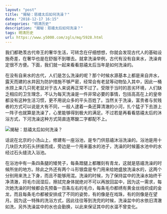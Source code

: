 ```yaml
---
layout: "post"
title: "揭秘：慈禧太后如何洗澡？"
date: "2018-12-17 16:15"
categories: "明清历史"
description: "揭秘：慈禧太后如何洗澡？"
tags: 明清历史
url: https://www.y5000.com/zgls/mq/5928.html
---
```






我们都艳羡古代帝王的奢华生活，可转念在仔细想想，你就会发现古代人的基础设施奇差，在奢华也是在舒服不到哪去。就拿洗澡举例，古代有没有自来水，洗澡肯定很不方便。下面，我们就一起来看看慈禧太后当年是如何洗澡的。

在没有自来水的古代，人们是怎么洗澡的呢？那个时候水源基本上都是来自井水，露天而建的水井因为防护措施不够严密，经常会有老鼠等动物坠入其中，因此一桶水捞上来几只死老鼠对于古人来说再正常不过了。受限于当时的恶劣环境，人们缺乏相应的卫生理念，不认为每天洗澡是一件非常必要的事情，包括高高在上的皇帝都没有这种生活习惯，更不用说众多的平头百姓了。当然关于洗澡，富贵者与贫贱者的方式可以说是大有不同，一般人逮着一条还算清澈的小河，扎个猛子下去游上一阵子也就算是洗澡了，心里能够得到极大的满足。不过若是再看看慈禧太后的沐浴方式，下河洗澡这种方式简直连寒酸二字都配不上。

![揭秘：慈禧太后如何洗澡？](/uploads/allimg/161125/6-161125160QIE.JPG)

话说在北京的小汤山上，修建有一座浴池，是专门供慈禧沐浴洗澡的。浴池是用十几块巨大的石头拼接而成，旁边是一个用来蓄水的池子，洗澡的时候蓄水池中的水经过石头缝流入浴池。

在浴池中有一条四条腿的矮凳子，每条蹬腿上都雕刻有青龙，这就是慈禧洗澡的时候所坐的地方。除此之外还有两个斗形银盘是专门用来给她盛放洗澡水的，这两个分别用来洗上下身，而且不能够用混。洗澡的时候，为了保持盆中的洗澡水始终干净清澈，将毛巾润湿后，擦拭完身体就绝对不可以再放回盆中，因为这一需求，每次她洗澡的时候都会先预备一百条左右的毛巾，每条毛巾都绣有黄金丝线织成的金龙，而且每条毛巾都被安排成了不同的姿势，有的像是在戏珠，有的则像是在望月。因为这一特殊的洗浴方式，因此往往等到洗完的时候，洗澡盆中的水依旧清澈如洗，另外洗澡盆中的水也会勤换，以此来保证其中的水温不曾变化。
